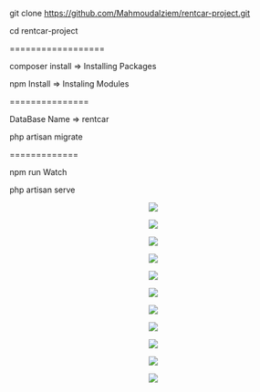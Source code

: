 git clone https://github.com/Mahmoudalziem/rentcar-project.git 

cd rentcar-project

==================

composer install => Installing Packages

npm Install => Instaling Modules

===============

DataBase Name => rentcar

php artisan migrate

=============

npm run Watch

php artisan serve


<p align="center"><img src="https://imgur.com/I1TdR7N.jpg" /></p>

<p align="center"><img src="https://imgur.com/CS0oX2N.jpg"></p>

<p align="center"><img src="https://imgur.com/CM1p34B.jpg"></p>

<p align="center"><img src="https://imgur.com/STRiRvr.jpg"></p>

<p align="center"><img src="https://imgur.com/KpPz3rl.jpg"></p>

<p align="center"><img src="https://imgur.com/T1Jep43.jpg"></p>

<p align="center"><img src="https://imgur.com/3WzWLQd.jpg"></p>

<p align="center"><img src="https://imgur.com/FFIC0TB.jpg"></p>

<p align="center"><img src="https://imgur.com/yfvJWva.jpg"></p>

<p align="center"><img src="https://imgur.com/xTNina7.jpg"></p>

<p align="center"><img src="https://imgur.com/tVcHRJd.jpg"></p>
